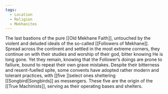 ```yaml
---
tags:
  - Location
  - Religion
  - Mekhanites
---
```

The last bastions of the pure [[Old Mekhane Faith]], untouched by the violent and deluded ideals of the so-called [[Followers of Mekhane]]. Spread across the continent and settled in the most extreme corners, they continue on with their studies and worship of their god, bitter knowing He is long gone.
Yet they remain, knowing that the Follower‘s doings are prone to failiure, bound to repeat their own grave mistakes. 
Despite their bitterness and resent-fuelled spite, some convents have adopted rather modern and tolerant practices, with [[five ]]select ones sheltering [[Songbird|Songbirds]] as messengers. These five are the origin of the [[True Machinists]], serving as their operating bases and shelters. 